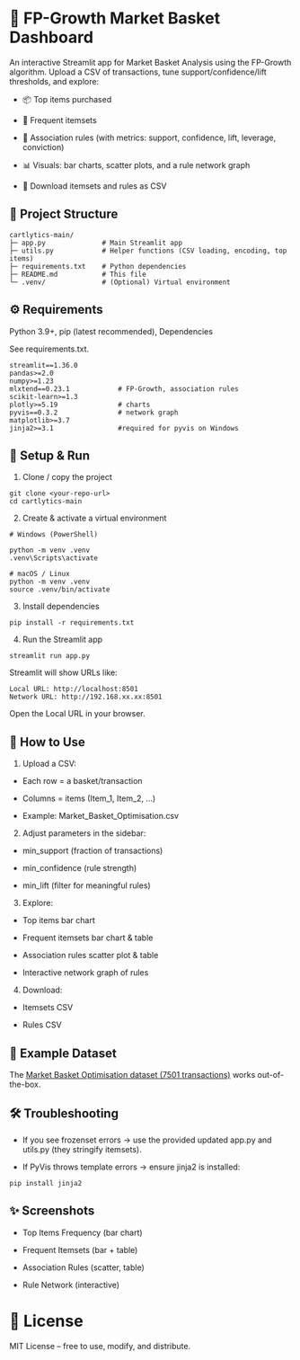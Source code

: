 # 🛒 FP-Growth Market Basket Dashboard

An interactive Streamlit app for Market Basket Analysis using the FP-Growth algorithm.
Upload a CSV of transactions, tune support/confidence/lift thresholds, and explore:

- 📦 Top items purchased

- 🧩 Frequent itemsets

- 🔗 Association rules (with metrics: support, confidence, lift, leverage, conviction)

- 📊 Visuals: bar charts, scatter plots, and a rule network graph

- 💾 Download itemsets and rules as CSV

## 📂 Project Structure
```
cartlytics-main/
├─ app.py              # Main Streamlit app
├─ utils.py            # Helper functions (CSV loading, encoding, top items)
├─ requirements.txt    # Python dependencies
├─ README.md           # This file
└─ .venv/              # (Optional) Virtual environment
```
## ⚙️ Requirements
Python 3.9+, pip (latest recommended), Dependencies

See requirements.txt. 
```
streamlit==1.36.0
pandas>=2.0
numpy>=1.23
mlxtend==0.23.1            # FP-Growth, association rules
scikit-learn>=1.3
plotly>=5.19               # charts
pyvis==0.3.2               # network graph
matplotlib>=3.7
jinja2>=3.1                #required for pyvis on Windows
```

## 🚀 Setup & Run
1. Clone / copy the project
```
git clone <your-repo-url>
cd cartlytics-main
```
2. Create & activate a virtual environment
```
# Windows (PowerShell)

python -m venv .venv
.venv\Scripts\activate

# macOS / Linux
python -m venv .venv
source .venv/bin/activate
```
3. Install dependencies
```
pip install -r requirements.txt
```
4. Run the Streamlit app
```
streamlit run app.py
```

Streamlit will show URLs like:
```
Local URL: http://localhost:8501
Network URL: http://192.168.xx.xx:8501
```

Open the Local URL in your browser.

## 📑 How to Use

1. Upload a CSV:

- Each row = a basket/transaction

- Columns = items (Item_1, Item_2, ...)
- Example: Market_Basket_Optimisation.csv

2. Adjust parameters in the sidebar:

- min_support (fraction of transactions)

- min_confidence (rule strength)

- min_lift (filter for meaningful rules)

3. Explore:

- Top items bar chart

- Frequent itemsets bar chart & table

- Association rules scatter plot & table

- Interactive network graph of rules

4. Download:

- Itemsets CSV

- Rules CSV

## 🧪 Example Dataset

The [Market Basket Optimisation dataset (7501 transactions)](https://www.kaggle.com/datasets/andrewtoh78/market-basket-optimisation)
 works out-of-the-box.

## 🛠 Troubleshooting

- If you see frozenset errors → use the provided updated app.py and utils.py (they stringify itemsets).

- If PyVis throws template errors → ensure jinja2 is installed:
```
pip install jinja2
```
## ✨ Screenshots

- Top Items Frequency (bar chart)

- Frequent Itemsets (bar + table)

- Association Rules (scatter, table)

- Rule Network (interactive)

# 📜 License

MIT License – free to use, modify, and distribute.